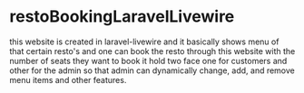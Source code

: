 # restoBookingLaravelLivewire
this website is created in laravel-livewire and it basically shows menu of that certain resto's and one can book the resto through this website with the number of seats they want to book it hold two face one for customers and other for the admin so that admin can dynamically change, add, and remove menu items and other features. 
